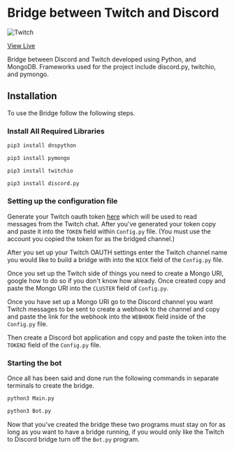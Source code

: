 # Bridge between Twitch and Discord

![Twitch](https://upload.wikimedia.org/wikipedia/commons/thumb/c/ce/Twitch_logo_2019.svg/1280px-Twitch_logo_2019.svg.png)

[View Live](https://discord.gg/yYUYPr)

Bridge between Discord and Twitch developed using Python, and MongoDB. Frameworks used for the project include discord.py, twitchio, and pymongo.

## Installation

To use the Bridge follow the following steps.

### Install All Required Libraries

```cmd
pip3 install dnspython
```

```cmd
pip3 install pymongo
```

```cmd
pip3 install twitchio
```

```cmd
pip3 install discord.py
```

### Setting up the configuration file

Generate your Twitch oauth token [here](https://twitchapps.com/tmi/) which will be used to read messages from the Twitch chat. After you've generated your token copy and paste it into the `TOKEN` field within `Config.py` file. (You must use the account you copied the token for as the bridged channel.)

After you set up your Twitch OAUTH settings enter the Twitch channel name you would like to build a bridge with into the `NICK` field of the `Config.py` file.

Once you set up the Twitch side of things you need to create a Mongo URI, google how to do so if you don't know how already. Once created copy and paste the Mongo URI into the `CLUSTER` field of `Config.py`.

Once you have set up a Mongo URI go to the Discord channel you want Twitch messages to be sent to create a webhook to the channel and copy and paste the link for the webhook into the `WEBHOOK` field inside of the `Config.py` file.

Then create a Discord bot application and copy and paste the token into the `TOKEN2` field of the `Config.py` file.


### Starting the bot

Once all has been said and done run the following commands in separate terminals to create the bridge.

```cmd
python3 Main.py
```

```cmd
python3 Bot.py
```

Now that you've created the bridge these two programs must stay on for as long as you want to have a bridge running, if you would only like the Twitch to Discord bridge turn off the `Bot.py` program.